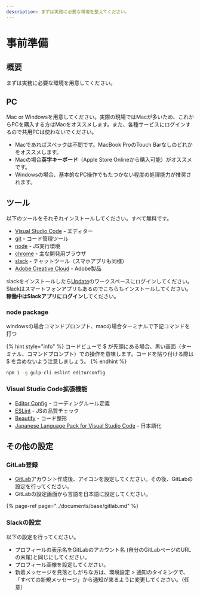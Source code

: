 ```yaml
---
description: まずは実務に必要な環境を整えてください。
---
```


# 事前準備

## 概要

まずは実務に必要な環境を用意してください。

## PC

Mac or Windowsを用意してください。実際の現場ではMacが多いため、これからPCを購入する方はMacをオススメします。また、各種サービスにログインするので共用PCは使わないでください。

* Macであればスペックは不問です。MacBook ProのTouch Barなしのどれかをオススメします。
* Macの場合**英字キーボード**（Apple Store Onlineから購入可能）がオススメです。
* Windowsの場合、基本的なPC操作でもたつかない程度の処理能力が推奨されます。

## ツール

以下のツールをそれぞれインストールしてください。すべて無料です。

* [Visual Studio Code](https://code.visualstudio.com/Download) - エディター
* [git](https://git-scm.com/) - コード管理ツール
* [node](https://nodejs.org/ja/download/) - JS実行環境
* [chrome](https://support.google.com/chrome/answer/95346?co=GENIE.Platform%3DDesktop&amp;hl=ja) - 主な開発用ブラウザ
* [slack](https://slack.com/downloads/) - チャットツール（スマホアプリも同様）
* [Adobe Creative Cloud](https://www.adobe.com/jp/creativecloud/desktop-app.html) - Adobe製品

slackをインストールしたら[Update](https://update-hub.slack.com)のワークスペースにログインしてください。Slackはスマートフォンアプリもあるのでこちらもインストールしてください。**稼働中はSlackアプリにログイン**してください。

### node package

windowsの場合コマンドプロンプト、macの場合ターミナルで下記コマンドを打つ

{% hint style="info" %}
コードビューで $ が先頭にある場合、黒い画面（ターミナル、コマンドプロンプト）での操作を意味します。コードを貼り付ける際は $ を含めないよう注意しましょう。
{% endhint %}

```bash
npm i -g gulp-cli eslint editorconfig
```

### Visual Studio Code拡張機能

* [Editor Config](https://marketplace.visualstudio.com/items?itemName=EditorConfig.EditorConfig) - コーディングルール定義
* [ESLint](https://marketplace.visualstudio.com/items?itemName=dbaeumer.vscode-eslint) - JSの品質チェック
* [Beautify](https://marketplace.visualstudio.com/items?itemName=HookyQR.beautify) - コード整形
* [Japanese Language Pack for Visual Studio Code](https://marketplace.visualstudio.com/items?itemName=MS-CEINTL.vscode-language-pack-ja) - 日本語化

## その他の設定

### GitLab登録

* [GitLab](https://gitlab.com/)アカウント作成後、アイコンを設定してください。その後、GitLabの設定を行ってください。
* GitLabの設定画面から言語を日本語に設定してください。

{% page-ref page="../documents/base/gitlab.md" %}

### Slackの設定

以下の設定を行ってください。

* プロフィールの表示名をGitLabのアカウント名 \(自分のGitLabページのURLの末尾\)と同じにしてください。
* プロフィール画像を設定してください。
* 新着メッセージを見落としがちな方は、環境設定 &gt; 通知のタイミングで、「すべての新規メッセージ」から通知が来るように変更してください。（任意）
